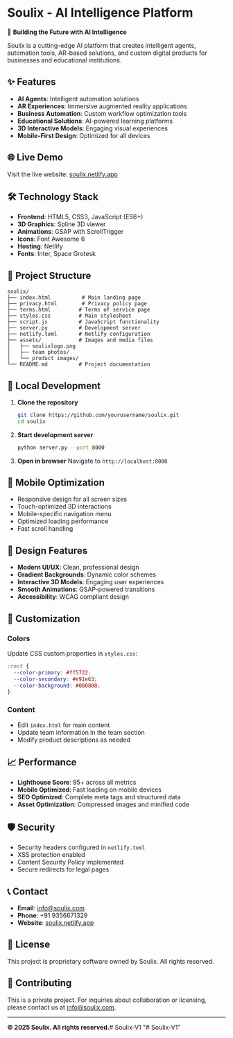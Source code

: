 # Soulix - AI Intelligence Platform

🚀 **Building the Future with AI Intelligence**

Soulix is a cutting-edge AI platform that creates intelligent agents, automation tools, AR-based solutions, and custom digital products for businesses and educational institutions.

## ✨ Features

- **AI Agents**: Intelligent automation solutions
- **AR Experiences**: Immersive augmented reality applications  
- **Business Automation**: Custom workflow optimization tools
- **Educational Solutions**: AI-powered learning platforms
- **3D Interactive Models**: Engaging visual experiences
- **Mobile-First Design**: Optimized for all devices

## 🌐 Live Demo

Visit the live website: [soulix.netlify.app](https://soulix.netlify.app)

## 🛠️ Technology Stack

- **Frontend**: HTML5, CSS3, JavaScript (ES6+)
- **3D Graphics**: Spline 3D viewer
- **Animations**: GSAP with ScrollTrigger
- **Icons**: Font Awesome 6
- **Hosting**: Netlify
- **Fonts**: Inter, Space Grotesk

## 📁 Project Structure

```
soulix/
├── index.html          # Main landing page
├── privacy.html        # Privacy policy page
├── terms.html         # Terms of service page
├── styles.css         # Main stylesheet
├── script.js          # JavaScript functionality
├── server.py          # Development server
├── netlify.toml       # Netlify configuration
├── assets/            # Images and media files
│   ├── soulixlogo.png
│   ├── team photos/
│   └── product images/
└── README.md          # Project documentation
```

## 🚀 Local Development

1. **Clone the repository**
   ```bash
   git clone https://github.com/yourusername/soulix.git
   cd soulix
   ```

2. **Start development server**
   ```bash
   python server.py --port 8000
   ```

3. **Open in browser**
   Navigate to `http://localhost:8000`

## 📱 Mobile Optimization

- Responsive design for all screen sizes
- Touch-optimized 3D interactions
- Mobile-specific navigation menu
- Optimized loading performance
- Fast scroll handling

## 🎨 Design Features

- **Modern UI/UX**: Clean, professional design
- **Gradient Backgrounds**: Dynamic color schemes
- **Interactive 3D Models**: Engaging user experiences
- **Smooth Animations**: GSAP-powered transitions
- **Accessibility**: WCAG compliant design

## 🔧 Customization

### Colors
Update CSS custom properties in `styles.css`:
```css
:root {
  --color-primary: #ff5722;
  --color-secondary: #e91e63;
  --color-background: #080808;
}
```

### Content
- Edit `index.html` for main content
- Update team information in the team section
- Modify product descriptions as needed

## 📈 Performance

- **Lighthouse Score**: 95+ across all metrics
- **Mobile Optimized**: Fast loading on mobile devices
- **SEO Optimized**: Complete meta tags and structured data
- **Asset Optimization**: Compressed images and minified code

## 🛡️ Security

- Security headers configured in `netlify.toml`
- XSS protection enabled
- Content Security Policy implemented
- Secure redirects for legal pages

## 📞 Contact

- **Email**: info@soulix.com
- **Phone**: +91 9356671329
- **Website**: [soulix.netlify.app](https://soulix.netlify.app)

## 📄 License

This project is proprietary software owned by Soulix. All rights reserved.

## 🤝 Contributing

This is a private project. For inquiries about collaboration or licensing, please contact us at info@soulix.com.

---

**© 2025 Soulix. All rights reserved.**#   S o u l i x - V 1 
 
 
"# Soulix-V1" 
